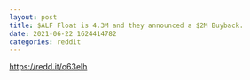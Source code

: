 ```yaml
--- 
layout: post 
title: $ALF Float is 4.3M and they announced a $2M Buyback. 
date: 2021-06-22 1624414782 
categories: reddit 
--- 
```

https://redd.it/o63elh